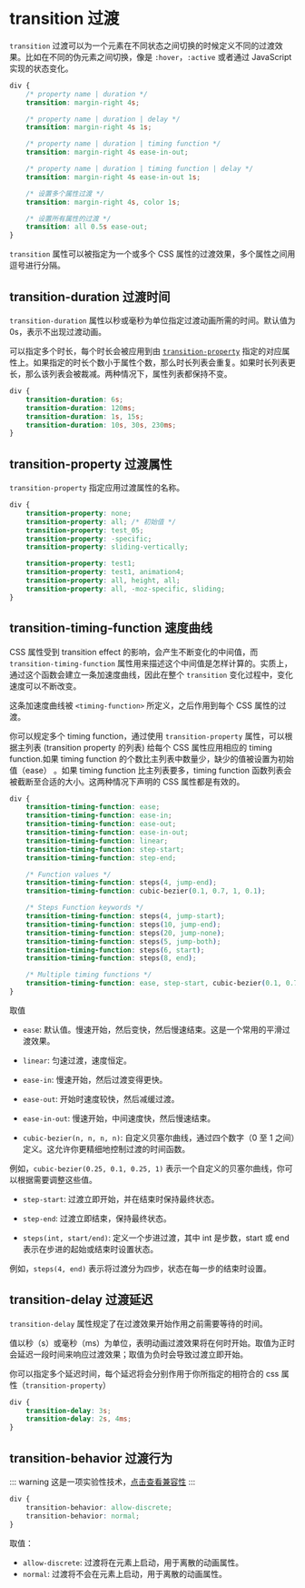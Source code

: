 # transition 过渡

`transition` 过渡可以为一个元素在不同状态之间切换的时候定义不同的过渡效果。比如在不同的伪元素之间切换，像是 `:hover`，`:active` 或者通过 JavaScript 实现的状态变化。

```css
div {
	/* property name | duration */
	transition: margin-right 4s;

	/* property name | duration | delay */
	transition: margin-right 4s 1s;

	/* property name | duration | timing function */
	transition: margin-right 4s ease-in-out;

	/* property name | duration | timing function | delay */
	transition: margin-right 4s ease-in-out 1s;

	/* 设置多个属性过渡 */
	transition: margin-right 4s, color 1s;

	/* 设置所有属性的过渡 */
	transition: all 0.5s ease-out;
}
```

`transition` 属性可以被指定为一个或多个 CSS 属性的过渡效果，多个属性之间用逗号进行分隔。

## transition-duration 过渡时间

`transition-duration` 属性以秒或毫秒为单位指定过渡动画所需的时间。默认值为 0s，表示不出现过渡动画。

可以指定多个时长，每个时长会被应用到由 [`transition-property`](#transition-property-过渡属性) 指定的对应属性上。如果指定的时长个数小于属性个数，那么时长列表会重复。如果时长列表更长，那么该列表会被裁减。两种情况下，属性列表都保持不变。

```css
div {
	transition-duration: 6s;
	transition-duration: 120ms;
	transition-duration: 1s, 15s;
	transition-duration: 10s, 30s, 230ms;
}
```

## transition-property 过渡属性

`transition-property` 指定应用过渡属性的名称。

```css
div {
	transition-property: none;
	transition-property: all; /* 初始值 */
	transition-property: test_05;
	transition-property: -specific;
	transition-property: sliding-vertically;

	transition-property: test1;
	transition-property: test1, animation4;
	transition-property: all, height, all;
	transition-property: all, -moz-specific, sliding;
}
```

## transition-timing-function 速度曲线

CSS 属性受到 transition effect 的影响，会产生不断变化的中间值，而 `transition-timing-function` 属性用来描述这个中间值是怎样计算的。实质上，通过这个函数会建立一条加速度曲线，因此在整个 `transition` 变化过程中，变化速度可以不断改变。

这条加速度曲线被 `<timing-function>` 所定义，之后作用到每个 CSS 属性的过渡。

你可以规定多个 timing function，通过使用 `transition-property` 属性，可以根据主列表 (transition property 的列表) 给每个 CSS 属性应用相应的 timing function.如果 timing function 的个数比主列表中数量少，缺少的值被设置为初始值（ease） 。如果 timing function 比主列表要多，timing function 函数列表会被截断至合适的大小。这两种情况下声明的 CSS 属性都是有效的。

```css
div {
	transition-timing-function: ease;
	transition-timing-function: ease-in;
	transition-timing-function: ease-out;
	transition-timing-function: ease-in-out;
	transition-timing-function: linear;
	transition-timing-function: step-start;
	transition-timing-function: step-end;

	/* Function values */
	transition-timing-function: steps(4, jump-end);
	transition-timing-function: cubic-bezier(0.1, 0.7, 1, 0.1);

	/* Steps Function keywords */
	transition-timing-function: steps(4, jump-start);
	transition-timing-function: steps(10, jump-end);
	transition-timing-function: steps(20, jump-none);
	transition-timing-function: steps(5, jump-both);
	transition-timing-function: steps(6, start);
	transition-timing-function: steps(8, end);

	/* Multiple timing functions */
	transition-timing-function: ease, step-start, cubic-bezier(0.1, 0.7, 1, 0.1);
}
```

取值

-   `ease`: 默认值。慢速开始，然后变快，然后慢速结束。这是一个常用的平滑过渡效果。

-   `linear`: 匀速过渡，速度恒定。

-   `ease-in`: 慢速开始，然后过渡变得更快。

-   `ease-out`: 开始时速度较快，然后减缓过渡。

-   `ease-in-out`: 慢速开始，中间速度快，然后慢速结束。

-   `cubic-bezier(n, n, n, n)`: 自定义贝塞尔曲线，通过四个数字（0 至 1 之间）定义。这允许你更精细地控制过渡的时间函数。

例如，`cubic-bezier(0.25, 0.1, 0.25, 1)` 表示一个自定义的贝塞尔曲线，你可以根据需要调整这些值。

-   `step-start`: 过渡立即开始，并在结束时保持最终状态。

-   `step-end`: 过渡立即结束，保持最终状态。

-   `steps(int, start/end)`: 定义一个步进过渡，其中 int 是步数，start 或 end 表示在步进的起始或结束时设置状态。

例如，`steps(4, end)` 表示将过渡分为四步，状态在每一步的结束时设置。

## transition-delay 过渡延迟

`transition-delay` 属性规定了在过渡效果开始作用之前需要等待的时间。

值以秒（s）或毫秒（ms）为单位，表明动画过渡效果将在何时开始。取值为正时会延迟一段时间来响应过渡效果；取值为负时会导致过渡立即开始。

你可以指定多个延迟时间，每个延迟将会分别作用于你所指定的相符合的 css 属性（`transition-property`）

```css
div {
	transition-delay: 3s;
	transition-delay: 2s, 4ms;
}
```

## transition-behavior 过渡行为

::: warning
这是一项实验性技术，[点击查看兼容性](https://developer.mozilla.org/en-US/docs/Web/CSS/transition-behavior#browser_compatibility)
:::

```css
div {
	transition-behavior: allow-discrete;
	transition-behavior: normal;
}
```

取值：

-   `allow-discrete`: 过渡将在元素上启动，用于离散的动画属性。
-   `normal`: 过渡将不会在元素上启动，用于离散的动画属性。
